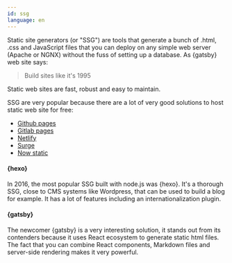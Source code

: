 ```yaml
---
id: ssg  
language: en
---
```


Static site generators (or "SSG") are tools that generate a bunch of .html, .css and JavaScript files that you can deploy on any simple web server (Apache or NGNX) without the fuss of setting up a database.
As {gatsby} web site says:

> Build sites like it's 1995

Static web sites are fast, robust and easy to maintain.

SSG are very popular because there are a lot of very good solutions to host static web site for free:

* [Github pages](https://pages.github.com/)
* [Gitlab pages](http://pages.gitlab.io/)
* [Netlify](https://www.netlify.com/)
* [Surge](https://surge.sh/)
* [Now static](https://zeit.co/blog/now-static)

#### {hexo}

In 2016, the most popular SSG built with node.js was {hexo}. It's a thorough SSG, close to CMS systems like Wordpress, that can be used to build a blog for example.
It has a lot of features including an internationalization plugin.

#### {gatsby}

The newcomer {gatsby} is a very interesting solution, it stands out from its contenders because it uses React ecosystem to generate static html files. The fact that you can combine React components, Markdown files and server-side rendering makes it very powerful.

